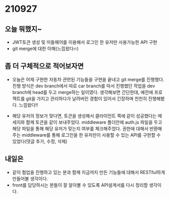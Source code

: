 # 210927

## 오늘 뭐했지~

- JWT토큰 생성 및 미들웨어를 이용해서 로그인 한 유저만 사용가능한 API 구현
- git merge에 대한 이해(느낌왔다🔥)

## 좀 더 구체적으로 적어보자면

- 오늘은 어제 구현한 자동차 관련된 기능들을 구현을 끝내고 git merge를 진행했다. 진행 방식은 dev branch에서 따로 car branch를 따서 진행했던 작업을 dev branch에 head를 두고 merge하는 일이였다. 생각해보면 간단한데, 예전에 프로젝트를 git을 가지고 관리하다가 날려버린 경험이 있어서 긴장하며 천천히 진행해봤다. 느낌왔다!!

- 해당 유저의 정보가 맞다면, 토큰을 생성해서 클라이언트 쪽에 같이 성공했다는 메세지와 함께 토큰을 같이 보내주었다. middleware 폴더안에 auth.js 파일을 두고 해당 파일을 통해 해당 유저가 맞는지 여부를 체크해주었다. 권한에 대해서 반환해주는 middleware를 통해 로그인을 한 유저만이 사용할 수 있는 API를 구현할 수 있었다(댓글 추가, 수정, 삭제)

## 내일은

- 같이 협업을 진행하고 있는 분과 함께 지금까지 만든 기능들에 대해서 RESTful하게 만들어볼 생각이다.
- front를 담당하시는 분들이 잘 알아볼 수 있도록 API설계서를 다시 정리할 생각이다.